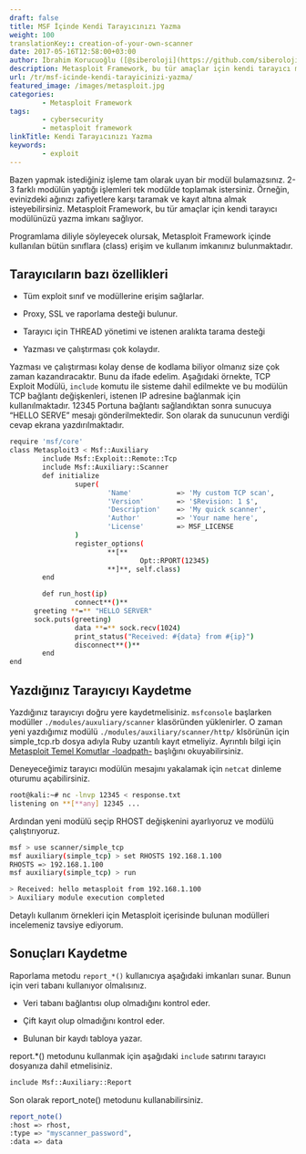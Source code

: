 ```yaml
---
draft: false
title: MSF İçinde Kendi Tarayıcınızı Yazma
weight: 100
translationKey:: creation-of-your-own-scanner
date: 2017-05-16T12:58:00+03:00
author: İbrahim Korucuoğlu ([@siberoloji](https://github.com/siberoloji))
description: Metasploit Framework, bu tür amaçlar için kendi tarayıcı modülünüzü yazma imkanı sağlıyor.
url: /tr/msf-icinde-kendi-tarayicinizi-yazma/
featured_image: /images/metasploit.jpg
categories:
        - Metasploit Framework
tags:
        - cybersecurity
        - metasploit framework
linkTitle: Kendi Tarayıcınızı Yazma
keywords:
        - exploit
---
```

Bazen yapmak istediğiniz işleme tam olarak uyan bir modül bulamazsınız. 2-3 farklı modülün yaptığı işlemleri tek modülde toplamak istersiniz. Örneğin, evinizdeki ağınızı zafiyetlere karşı taramak ve kayıt altına almak isteyebilirsiniz. Metasploit Framework, bu tür amaçlar için kendi tarayıcı modülünüzü yazma imkanı sağlıyor.

Programlama diliyle söyleyecek olursak, Metasploit Framework içinde kullanılan bütün sınıflara (class) erişim ve kullanım imkanınız bulunmaktadır.

## Tarayıcıların bazı özellikleri

* Tüm exploit sınıf ve modüllerine erişim sağlarlar.

* Proxy, SSL ve raporlama desteği bulunur.

* Tarayıcı için THREAD yönetimi ve istenen aralıkta tarama desteği

* Yazması ve çalıştırması çok kolaydır.

Yazması ve çalıştırması kolay dense de kodlama biliyor olmanız size çok zaman kazandıracaktır. Bunu da ifade edelim. Aşağıdaki örnekte, TCP Exploit Modülü, `include` komutu ile sisteme dahil edilmekte ve bu modülün TCP bağlantı değişkenleri, istenen IP adresine bağlanmak için kullanılmaktadır. 12345 Portuna bağlantı sağlandıktan sonra sunucuya “HELLO SERVE” mesajı gönderilmektedir. Son olarak da sunucunun verdiği cevap ekrana yazdırılmaktadır.

```bash
require 'msf/core'
class Metasploit3 < Msf::Auxiliary
        include Msf::Exploit::Remote::Tcp
        include Msf::Auxiliary::Scanner
        def initialize
                super(
                        'Name'           => 'My custom TCP scan',
                        'Version'        => '$Revision: 1 $',
                        'Description'    => 'My quick scanner',
                        'Author'         => 'Your name here',
                        'License'        => MSF_LICENSE
                )
                register_options(
                        **[**
                                Opt::RPORT(12345)
                        **]**, self.class)
        end

        def run_host(ip)
                connect**()**
      greeting **=** "HELLO SERVER" 
      sock.puts(greeting)
                data **=** sock.recv(1024)
                print_status("Received: #{data} from #{ip}")
                disconnect**()**
        end
end
```

## Yazdığınız Tarayıcıyı Kaydetme

Yazdığınız tarayıcıyı doğru yere kaydetmelisiniz. `msfconsole` başlarken modüller `./modules/auxuliary/scanner` klasöründen yüklenirler. O zaman yeni yazdığımız modülü `./modules/auxiliary/scanner/http/` klsörünün için simple_tcp.rb dosya adıyla Ruby uzantılı kayıt etmeliyiz. Ayrıntılı bilgi için [Metasploit Temel Komutlar -loadpath-](/tr/metasploit-framework-temel-komutlar/#loadpath) başlığını okuyabilirsiniz.

Deneyeceğimiz tarayıcı modülün mesajını yakalamak için `netcat` dinleme oturumu açabilirsiniz.

```bash
root@kali:~# nc -lnvp 12345 < response.txt
listening on **[**any] 12345 ...
```

Ardından yeni modülü seçip RHOST değişkenini ayarlıyoruz ve modülü çalıştırıyoruz.

```bash
msf > use scanner/simple_tcp
msf auxiliary(simple_tcp) > set RHOSTS 192.168.1.100
RHOSTS => 192.168.1.100
msf auxiliary(simple_tcp) > run

> Received: hello metasploit from 192.168.1.100
> Auxiliary module execution completed
```

Detaylı kullanım örnekleri için Metasploit içerisinde bulunan modülleri incelemeniz tavsiye ediyorum.

## Sonuçları Kaydetme

Raporlama metodu `report_*()` kullanıcıya aşağıdaki imkanları sunar. Bunun için veri tabanı kullanıyor olmalısınız.

* Veri tabanı bağlantısı olup olmadığını kontrol eder.

* Çift kayıt olup olmadığını kontrol eder.

* Bulunan bir kaydı tabloya yazar.

report.*() metodunu kullanmak için aşağıdaki `include` satırını tarayıcı dosyanıza dahil etmelisiniz.

```bash
include Msf::Auxiliary::Report
```

Son olarak report_note() metodunu kullanabilirsiniz.

```bash
report_note()
:host => rhost,
:type => "myscanner_password",
:data => data
```
